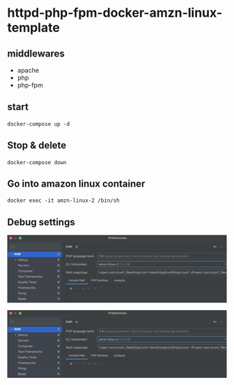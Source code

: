 # httpd-php-fpm-docker-amzn-linux-template

## middlewares

- apache
- php
- php-fpm

## start

```
docker-compose up -d
```

## Stop & delete

```
docker-compose down
```

## Go into amazon linux container

```
docker exec -it amzn-linux-2 /bin/sh
```

## Debug settings


![phpstorm_setting1](./images/phpstorm_setting1.png)

![phpstorm_setting2](./images/phpstorm_setting1.png)